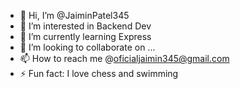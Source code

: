 - 👋 Hi, I’m @JaiminPatel345
- 👀 I’m interested in Backend Dev 
- 🌱 I’m currently learning Express
- 💞️ I’m looking to collaborate on ...
- 📫 How to reach me  @oficialjaimin345@gmail.com 
- ⚡ Fun fact: I love chess and swimming 

<!---
JaiminPatel345/JaiminPatel345 is a ✨ special ✨ repository because its `README.md` (this file) appears on your GitHub profile.
You can click the Preview link to take a look at your changes.
--->
